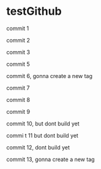 # testGithub

commit 1

commit 2

commit 3

commit 5

commit 6, gonna create a new tag

commit 7

commit 8

commit 9

commit 10, but dont build yet

commi t 11 but dont build yet

commit 12, dont build yet

commit 13, gonna create a new tag
